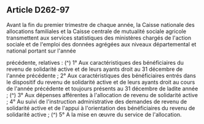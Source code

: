 ## Article D262-97

Avant la fin du premier trimestre de chaque année, la Caisse nationale des allocations familiales et la Caisse
centrale de mutualité sociale agricole transmettent aux services statistiques des ministères chargés de
l'action sociale et de l'emploi des données agrégées aux niveaux départemental et national portant sur l'année

précédente, relatives : (^)
1° Aux caractéristiques des bénéficiaires du revenu de solidarité active et de leurs ayants droit au 31
décembre de l'année précédente ;
2° Aux caractéristiques des bénéficiaires entrés dans le dispositif du revenu de solidarité active et de leurs
ayants droit au cours de l'année précédente et toujours présents au 31 décembre de ladite année ; (^)
3° Aux dépenses afférentes à l'allocation de revenu de solidarité active ;
4° Au suivi de l'instruction administrative des demandes de revenu de solidarité active et de l'appui à
l'orientation des bénéficiaires du revenu de solidarité active ; (^)
5° A la mise en œuvre du service de l'allocation.

